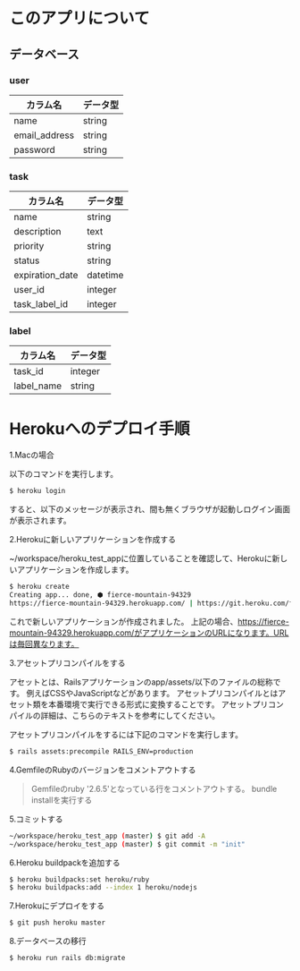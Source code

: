 # このアプリについて
## データベース

### user
| カラム名 | データ型  |
|  ----   | ---- |
|  name |  string  |
|  email_address  |  string  |
|  password | string |

### task
| カラム名 | データ型 |
| ---- | ---- |
|name | string |
|description | text |
|priority | string |
|status | string |
|expiration_date | datetime |
|user_id | integer |
|task_label_id | integer |

### label
| カラム名 | データ型 |
| ---- |  ----  |
| task_id | integer |
| label_name | string |

# Herokuへのデプロイ手順

1.Macの場合

以下のコマンドを実行します。
```sh
$ heroku login
```
すると、以下のメッセージが表示され、間も無くブラウザが起動しログイン画面が表示されます。

2.Herokuに新しいアプリケーションを作成する


~/workspace/heroku_test_appに位置していることを確認して、Herokuに新しいアプリケーションを作成します。

```sh
$ heroku create
Creating app... done, ⬢ fierce-mountain-94329
https://fierce-mountain-94329.herokuapp.com/ | https://git.heroku.com/fierce-mountain-94329.git

```

これで新しいアプリケーションが作成されました。
上記の場合、https://fierce-mountain-94329.herokuapp.com/がアプリケーションのURLになります。URLは毎回異なります。

3.アセットプリコンパイルをする


アセットとは、Railsアプリケーションのapp/assets/以下のファイルの総称です。
例えばCSSやJavaScriptなどがあります。
アセットプリコンパイルとはアセット類を本番環境で実行できる形式に変換することです。
アセットプリコンパイルの詳細は、こちらのテキストを参考にしてください。

アセットプリコンパイルをするには下記のコマンドを実行します。

```sh
$ rails assets:precompile RAILS_ENV=production

```

4.GemfileのRubyのバージョンをコメントアウトする
>Gemfileのruby '2.6.5'となっている行をコメントアウトする。
>bundle installを実行する

5.コミットする

```sh
~/workspace/heroku_test_app (master) $ git add -A
~/workspace/heroku_test_app (master) $ git commit -m "init"

```

6.Heroku buildpackを追加する

```sh
$ heroku buildpacks:set heroku/ruby
$ heroku buildpacks:add --index 1 heroku/nodejs
```

7.Herokuにデプロイをする
```sh
$ git push heroku master
```

8.データベースの移行

```sh
$ heroku run rails db:migrate
